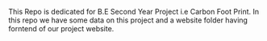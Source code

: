 This Repo is dedicated for B.E Second Year Project i.e Carbon Foot Print. In this repo we have some data on this project and a website folder having forntend of our project website.
